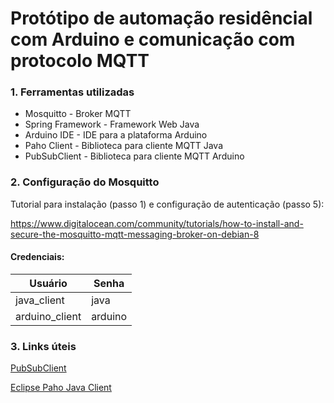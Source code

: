#  Protótipo de automação residêncial com **Arduino** e comunicação com protocolo **MQTT**

### 1. Ferramentas utilizadas
  * Mosquitto - Broker MQTT
  * Spring Framework - Framework Web Java
  * Arduino IDE - IDE para a plataforma Arduino
  * Paho Client - Biblioteca para cliente MQTT Java
  * PubSubClient - Biblioteca para cliente MQTT Arduino

### 2. Configuração do Mosquitto

  Tutorial para instalação (passo 1) e configuração de autenticação (passo 5):

  https://www.digitalocean.com/community/tutorials/how-to-install-and-secure-the-mosquitto-mqtt-messaging-broker-on-debian-8

  #### Credenciais:

  Usuário | Senha
------------ | -------------
java_client | java
arduino_client | arduino



### 3. Links úteis

  [PubSubClient](https://github.com/knolleary/pubsubclient)

  [Eclipse Paho Java Client](https://eclipse.org/paho/clients/java/)
